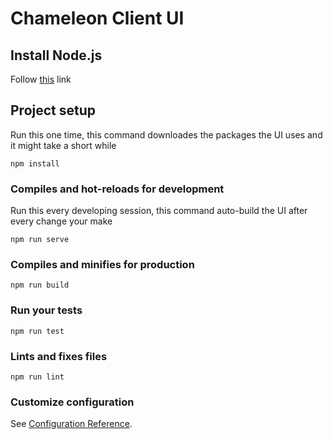 # Chameleon Client UI

## Install Node.js

Follow [this](https://nodejs.org/en/) link

## Project setup
Run this one time, this command downloades the packages the UI uses and it might take a short while

```
npm install
```

### Compiles and hot-reloads for development
Run this every developing session, this command auto-build the UI after every change your make
```
npm run serve
```

### Compiles and minifies for production
```
npm run build
```

### Run your tests
```
npm run test
```

### Lints and fixes files
```
npm run lint
```

### Customize configuration
See [Configuration Reference](https://cli.vuejs.org/config/).
